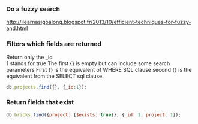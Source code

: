 ### Do a fuzzy search 

http://ilearnasigoalong.blogspot.fr/2013/10/efficient-techniques-for-fuzzy-and.html

### Filters which fields are returned 

Return only the _id    
1 stands for true
The first {} is empty but can include some search parameters
First {} is the equivalent of WHERE SQL clause 
second {} is the equivalent from the SELECT sql clause.
```js
db.projects.find({}, {_id:1});
```

### Return fields that exist 
```js
db.bricks.find({project: {$exists: true}}, {_id: 1, project: 1});
```
